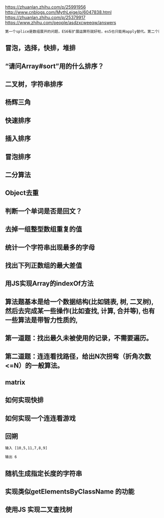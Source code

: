 

https://zhuanlan.zhihu.com/p/25991956
http://www.cnblogs.com/MythLeige/p/6047838.html
https://zhuanlan.zhihu.com/p/25379917
https://www.zhihu.com/people/asdzxcweeqw/answers

```html
第一个splice是数组展开的问题，ES6有扩展运算符就好啦，es5也只能用apply替代。第二个回文字，我觉得代码太冗余了，js的数组可以解决的问题没必要做个堆栈对象。
```
## 冒泡，选择，快排，堆排
## “请问Array#sort”用的什么排序？
## 二叉树，字符串排序
## 杨辉三角
## 快速排序
## 插入排序
## 冒泡排序
## 二分算法
## Object去重
## 判断一个单词是否是回文？
## 去掉一组整型数组重复的值
## 统计一个字符串出现最多的字母
## 找出下列正数组的最大差值
## 用JS实现Array的indexOf方法
## 算法题基本是给一个数据结构(比如链表, 树, 二叉树), 然后去完成某一些操作(比如查找, 计算, 合并等), 也有一些算法是带智力性质的, 
## 第一道题：找出最久未被使用的记录，不需要遍历。

## 第二道题：连连看找路径，给出N次拐弯（折角次数<=N）的一般算法。
## matrix
## 如何实现快排
## 如何实现一个连连看游戏
## 回朔

```html
输入 [10,5,11,7,8,9]
 
输出 6
```

## 随机生成指定长度的字符串
##  实现类似getElementsByClassName 的功能
## 使用JS 实现二叉查找树
